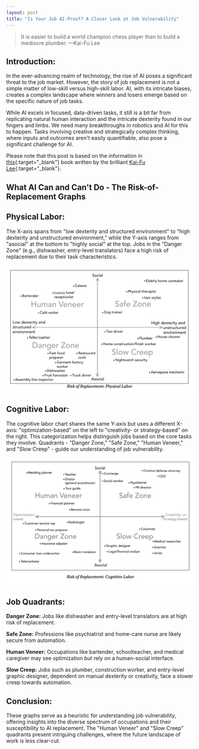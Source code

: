 ```yaml
---
layout: post
title: "Is Your Job AI-Proof? A Closer Look at Job Vulnerability"
---
```


> It is easier to build a world champion chess player than to build a mediocre plumber. —Kai-Fu Lee

## Introduction:

In the ever-advancing realm of technology, the rise of AI poses a significant threat to the job market. However, the story of job replacement is not a simple matter of low-skill versus high-skill labor. AI, with its intricate biases, creates a complex landscape where winners and losers emerge based on the specific nature of job tasks.

While AI excels in focused, data-driven tasks, it still is a bit far from replicating natural human interaction and the intricate dexterity found in our fingers and limbs. We need many breakthroughs in robotics and AI for this to happen. Tasks involving creative and strategically complex thinking, where inputs and outcomes aren't easily quantifiable, also pose a significant challenge for AI.

Please note that this post is based on the information in [this](https://www.amazon.ca/AI-Superpowers-China-Silicon-Valley/dp/0358105587/ref=sr_1_1?crid=LQ88F8SYT7AB&keywords=ai+superpowers+china%2C+silicon+valley&qid=1704217212&sprefix=AI+s%2Caps%2C103&sr=8-1){:target="\_blank"} book written by the brilliant [Kai-Fu Lee](https://www.linkedin.com/in/kaifulee/){:target="\_blank"}.

## What AI Can and Can't Do - The Risk-of-Replacement Graphs

## Physical Labor:

The X-axis spans from "low dexterity and structured environment" to "high dexterity and unstructured environment," while the Y-axis ranges from "asocial" at the bottom to "highly social" at the top. Jobs in the "Danger Zone" (e.g., dishwasher, entry-level translators) face a high risk of replacement due to their task characteristics.

![Physical Labor](/public/images/2.png "Risk of Replacement: Physical Labor")

## Cognitive Labor:

The cognitive labor chart shares the same Y-axis but uses a different X-axis: "optimization-based" on the left to "creativity- or strategy-based" on the right. This categorization helps distinguish jobs based on the core tasks they involve. Quadrants - "Danger Zone," "Safe Zone," "Human Veneer," and "Slow Creep" - guide our understanding of job vulnerability.

![Cognitive Labor](/public/images/1.png "Risk of Replacement: Cognitive Labor")

## Job Quadrants:

**Danger Zone:** Jobs like dishwasher and entry-level translators are at high risk of replacement.

**Safe Zone:** Professions like psychiatrist and home-care nurse are likely secure from automation.

**Human Veneer:** Occupations like bartender, schoolteacher, and medical caregiver may see optimization but rely on a human-social interface.

**Slow Creep:** Jobs such as plumber, construction worker, and entry-level graphic designer, dependent on manual dexterity or creativity, face a slower creep towards automation.

## Conclusion:

These graphs serve as a heuristic for understanding job vulnerability, offering insights into the diverse spectrum of occupations and their susceptibility to AI replacement. The "Human Veneer" and "Slow Creep" quadrants present intriguing challenges, where the future landscape of work is less clear-cut.
